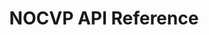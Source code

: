 ---
title: NOCVP API Reference

language_tabs:
  - shell
  - http

toc_footers:
  - <a href='http://dashboard.nocvp.com/'>Dashboard</a>

includes:
  - general
  - add_media
  - embed
  - asset
  - playlist
  - category
  - player
  - advertising
  - template_group
  - analytics
  - user
  - client
  - analytic
  - models
  - changelog

search: true
---